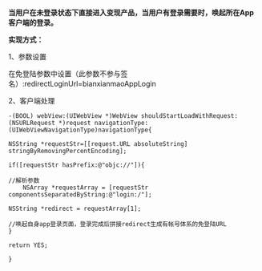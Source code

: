 **当用户在未登录状态下直接进入变现产品，当用户有登录需要时，唤起所在App客户端的登录。**

**实现方式：**

1、参数设置

在免登陆参数中设置（此参数不参与签名）:redirectLoginUrl=bianxianmaoAppLogin

2、客户端处理

```
-(BOOL) webView:(UIWebView *)WebView shouldStartLoadWithRequest:(NSURLRequest *)request navigationType:(UIWebViewNavigationType)navigationType{

NSString *requestStr=[[request.URL absoluteString] stringByRemovingPercentEncoding];

if([requestStr hasPrefix:@"objc://"]){

//解析参数
    NSArray *requestArray = [requestStr componentsSeparatedByString:@"login:/"];

NSString *redirect = requestArray[1];

//唤起自身app登录页面，登录完成后拼接redirect生成有帐号体系的免登陆URL
}

return YES;

}
```



